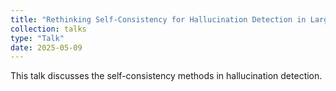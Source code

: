 ```yaml
---
title: "Rethinking Self-Consistency for Hallucination Detection in Large Language Models"
collection: talks
type: "Talk"
date: 2025-05-09
---
```


This talk discusses the self-consistency methods in hallucination detection.
